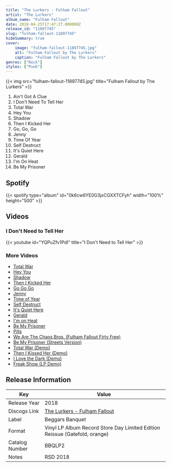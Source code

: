```yaml
---
title: "The Lurkers - Fulham Fallout"
artist: "The Lurkers"
album_name: "Fulham Fallout"
date: 2018-04-25T17:47:27.000000Z
release_id: "11897745"
slug: "fulham-fallout-11897745"
hideSummary: true
cover:
    image: "fulham-fallout-11897745.jpg"
    alt: "Fulham Fallout by The Lurkers"
    caption: "Fulham Fallout by The Lurkers"
genres: ["Rock"]
styles: ["Punk"]
---
```


{{< img src="fulham-fallout-11897745.jpg" title="Fulham Fallout by The Lurkers" >}}

<!-- section break -->

1. Ain't Got A Clue
2. I Don't Need To Tell Her
3. Total War
4. Hey You
5. Shadow
6. Then I Kicked Her
7. Go, Go, Go
8. Jenny
9. Time Of Year
10. Self Destruct
11. It's Quiet Here
12. Gerald
13. I'm On Heat
14. Be My Prisoner

<!-- section break -->


## Spotify
{{< spotify type="album" id="0k6cw6YE0G3jxCGXXTCFyh" width="100%" height="500" >}}



## Videos
### I Don't Need to Tell Her
{{< youtube id="YQPuZfv1PdI" title="I Don't Need to Tell Her" >}}<br>

### More Videos

- [Total War](https://www.youtube.com/watch?v=FvDz7WVD9kQ)
- [Hey You](https://www.youtube.com/watch?v=Sr-DPx0qPeQ)
- [Shadow](https://www.youtube.com/watch?v=gH5k8TdX78A)
- [Then I Kicked Her](https://www.youtube.com/watch?v=1O2fOdH-llo)
- [Go Go Go](https://www.youtube.com/watch?v=TLr8jxVzV2k)
- [Jenny](https://www.youtube.com/watch?v=f66EOipI1Tc)
- [Time of Year](https://www.youtube.com/watch?v=rSNkdjHxL6s)
- [Self Destruct](https://www.youtube.com/watch?v=GHYYPvjTCos)
- [It's Quiet Here](https://www.youtube.com/watch?v=3pkZbzZFEAg)
- [Gerald](https://www.youtube.com/watch?v=cNeexDW0d9Q)
- [I'm on Heat](https://www.youtube.com/watch?v=WDwbnZrKpwE)
- [Be My Prisoner](https://www.youtube.com/watch?v=ofC7nYPk9Zw)
- [Pills](https://www.youtube.com/watch?v=xhLQqt8V1e4)
- [We Are The Chaos Bros. (Fulham Fallout Firty Free)](https://www.youtube.com/watch?v=5sSs_spaMe4)
- [Be My Prisoner (Streets Version)](https://www.youtube.com/watch?v=7H2S0ySpHzI)
- [Total War (Demo)](https://www.youtube.com/watch?v=seaN3qLMnqs)
- [Then I Kissed Her (Demo)](https://www.youtube.com/watch?v=FnEmV-zPAao)
- [I Love the Dark (Demo)](https://www.youtube.com/watch?v=raIG1_yTzq4)
- [Freak Show (LP Demo)](https://www.youtube.com/watch?v=Y4nX8gxIqJM)


## Release Information
|  Key           | Value                                                |
| ---------------| ---------------------------------------------------- |
| Release Year   | 2018                                   |
| Discogs Link   | [The Lurkers - Fulham Fallout](https://www.discogs.com/release/11897745-The-Lurkers-Fulham-Fallout) |
| Label          | Beggars Banquet |
| Format         | Vinyl LP Album Record Store Day Limited Edition Reissue (Gatefold, orange) |
| Catalog Number | BBQLP2 |
| Notes | RSD 2018 |